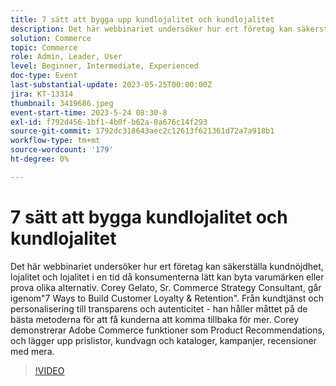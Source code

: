 ```yaml
---
title: 7 sätt att bygga upp kundlojalitet och kundlojalitet
description: Det här webbinariet undersöker hur ert företag kan säkerställa kundnöjdhet, lojalitet och lojalitet i en tid då konsumenterna lätt kan byta varumärken eller prova olika alternativ. Corey Gelato, Sr. Commerce Strategy Consultant, går igenom"7 Ways to Build Customer Loyalty & Retention". Från kundtjänst och personalisering till transparens och autenticitet - han håller måttet på de bästa metoderna för att få kunderna att komma tillbaka för mer. Corey demonstrerar Adobe Commerce funktioner som Product Recommendations, och lägger upp prislistor, kundvagn och kataloger, kampanjer, recensioner med mera.
solution: Commerce
topic: Commerce
role: Admin, Leader, User
level: Beginner, Intermediate, Experienced
doc-type: Event
last-substantial-update: 2023-05-25T00:00:00Z
jira: KT-13314
thumbnail: 3419686.jpeg
event-start-time: 2023-5-24 08:30-8
exl-id: f792d456-1bf1-4b0f-b62a-0a676c14f293
source-git-commit: 1792dc318643aec2c12613f621361d72a7a918b1
workflow-type: tm+mt
source-wordcount: '179'
ht-degree: 0%

---
```


# 7 sätt att bygga kundlojalitet och kundlojalitet

Det här webbinariet undersöker hur ert företag kan säkerställa kundnöjdhet, lojalitet och lojalitet i en tid då konsumenterna lätt kan byta varumärken eller prova olika alternativ. Corey Gelato, Sr. Commerce Strategy Consultant, går igenom&quot;7 Ways to Build Customer Loyalty &amp; Retention&quot;. Från kundtjänst och personalisering till transparens och autenticitet - han håller måttet på de bästa metoderna för att få kunderna att komma tillbaka för mer. Corey demonstrerar Adobe Commerce funktioner som Product Recommendations, och lägger upp prislistor, kundvagn och kataloger, kampanjer, recensioner med mera.

>[!VIDEO](https://video.tv.adobe.com/v/3419686/?learn=on)
